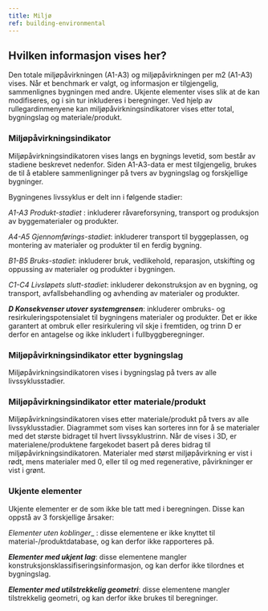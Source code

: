 ```yaml
---
title: Miljø
ref: building-environmental
---
```

## Hvilken informasjon vises her?
Den totale miljøpåvirkningen (A1-A3) og miljøpåvirkningen per m2 (A1-A3) vises. Når et benchmark er valgt, og informasjon er tilgjengelig, sammenlignes bygningen med andre. Ukjente elementer vises slik at de kan modifiseres, og i sin tur inkluderes i beregninger. Ved hjelp av rullegardinmenyene kan miljøpåvirkningsindikatorer vises etter total, bygningslag og materiale/produkt.

### Miljøpåvirkningsindikator
Miljøpåvirkningsindikatoren vises langs en bygnings levetid, som består av stadiene beskrevet nedenfor. Siden A1-A3-data er mest tilgjengelig, brukes de til å etablere sammenligninger på tvers av bygningslag og forskjellige bygninger.

Bygningenes livssyklus er delt inn i følgende stadier:

*A1-A3 Produkt-stadiet* : inkluderer råvareforsyning, transport og produksjon av byggematerialer og produkter.

_*A4-A5 Gjennomførings-stadiet*_: inkluderer transport til byggeplassen, og montering av materialer og produkter til en ferdig bygning.

_*B1-B5 Bruks-stadiet*_: inkluderer bruk, vedlikehold, reparasjon, utskifting og oppussing av materialer og produkter i bygningen.

_*C1-C4 Livsløpets slutt-stadiet*_: inkluderer dekonstruksjon av en bygning, og transport, avfallsbehandling og avhending av materialer og produkter.

__*D Konsekvenser utover systemgrensen*__: inkluderer ombruks- og resirkuleringspotensialet til bygningens materialer og produkter. Det er ikke garantert at ombruk eller resirkulering vil skje i fremtiden, og trinn D er derfor en antagelse og ikke inkludert i fullbyggberegninger.

### Miljøpåvirkningsindikator etter bygningslag
Miljøpåvirkningsindikatoren vises i bygningslag på tvers av alle livssyklusstadier.

### Miljøpåvirkningsindikator etter materiale/produkt

Miljøpåvirkningsindikatoren vises etter materiale/produkt på tvers av alle livssyklusstadier. Diagrammet som vises kan sorteres inn for å se materialer med det største bidraget til hvert livssyklustrinn. Når de vises i 3D, er materialene/produktene fargekodet basert på deres bidrag til miljøpåvirkningsindikatoren. Materialer med størst miljøpåvirkning er vist i rødt, mens materialer med 0, eller til og med regenerative, påvirkninger er vist i grønt.

### Ukjente elementer
Ukjente elementer er de som ikke ble tatt med i beregningen. Disse kan oppstå av 3 forskjellige årsaker:

_*Elementer uten koblinger*__ : disse elementene er ikke knyttet til material-/produktdatabase, og kan derfor ikke rapporteres på.

__*Elementer med ukjent lag*__: disse elementene mangler konstruksjonsklassifiseringsinformasjon, og kan derfor ikke tilordnes et bygningslag.
 
__*Elementer med utilstrekkelig geometri*__: disse elementene mangler tilstrekkelig geometri, og kan derfor ikke brukes til beregninger.
